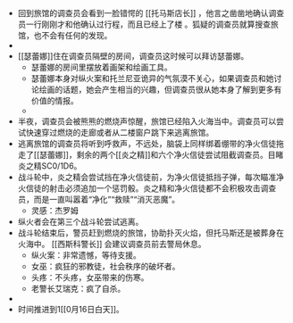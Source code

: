 - 回到旅馆的调查员会看到一脸错愕的 [[托马斯店长]] ，他言之凿凿地确认调查员一行刚刚才和他确认过行程，而且已经上了楼 。狐疑的调查员就算搜查旅馆，也不会有任何的发现。
-
- [[瑟蕾娜]]住在调查员隔壁的房间，调查员这时候可以拜访瑟蕾娜。
	- 瑟蕾娜的房间里摆放着画架和绘画工具。
	- 瑟蕾娜本身对纵火案和托兰尼亚诡异的气氛漠不关心，如果调查员和她讨论绘画的话题，她会产生相当的兴趣，但调查员很从她本身了解到更多有价值的情报。
	-
- 半夜，调查员会被熊熊的燃烧声惊醒，旅馆已经陷入火海当中。调查员可以尝试快速穿过燃烧的走廊或者从二楼窗户跳下来逃离旅馆。
- 逃离旅馆的调查员将听到呼救声，不远处，脑袋上同样绑着绷带的净火信徒拖走了[[瑟蕾娜]]，剩余的两个[[炎之精]]和六个净火信徒尝试阻截调查员。目睹炎之精SC0/1D6。
- 战斗轮中，炎之精会尝试挡在净火信徒前，为净火信徒抵挡子弹，每次瞄准净火信徒的射击必须追加一个惩罚骰。炎之精和净火信徒都不会积极攻击调查员，而是一直叫嚣着“净化”“救赎”“消灭恶魔”。
	- 灵感：杰罗姆
- 纵火者会在第三个战斗轮尝试逃离。
- 战斗轮结束后，警员赶到燃烧的旅馆，协助扑灭火焰，但托马斯还是被葬身在火海中。
  [[西斯科警长]] 会建议调查员前去警局休息。
	- 纵火案：非常遗憾，等待支援。
	- 女巫：疯狂的邪教徒，社会秩序的破坏者。
	- 头疼：不头疼，女巫带来的伤寒。
	- 老警长艾瑞克：疯了自杀。
-
- 时间推进到1[[0月16日白天]]。